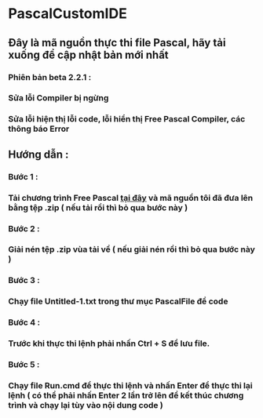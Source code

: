 # PascalCustomIDE

## Đây là mã nguồn thực thi file Pascal, hãy tải xuống để cập nhật bản mới nhất
### Phiên bản beta 2.2.1 :
### Sửa lỗi Compiler bị ngừng
### Sửa lỗi hiện thị lỗi code, lỗi hiển thị Free Pascal Compiler, các thông báo Error

## Hướng dẫn :

### Bước 1 :
### Tải chương trình Free Pascal [tại đây](https://udomain.dl.sourceforge.net/project/freepascal/Win32/3.2.2/fpc-3.2.2.i386-win32.exe) và mã nguồn tôi đã đưa lên bằng tệp .zip ( nếu tải rồi thì bỏ qua bước này )

### Bước 2 :
### Giải nén tệp .zip vùa tải về ( nếu giải nén rồi thì bỏ qua bước này )

### Bước 3 :
### Chạy file Untitled-1.txt trong thư mục PascalFile để code

### Bước 4 :
### Trước khi thực thi lệnh phải nhấn Ctrl + S để lưu file.

### Bước 5 :
### Chạy file Run.cmd để thực thi lệnh và nhấn Enter để thực thi lại lệnh ( có thể phải nhấn Enter 2 lần trở lên để kết thúc chương trình và chạy lại tùy vào nội dung code )
